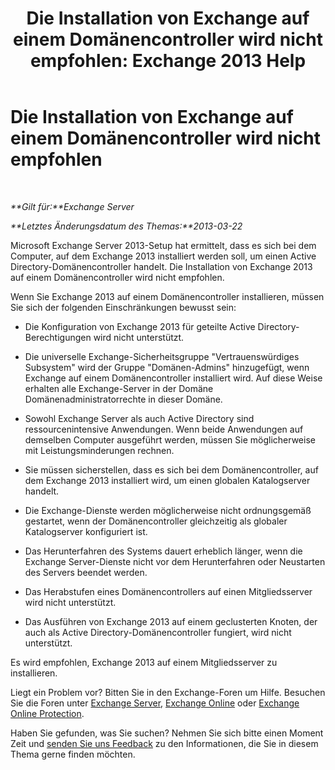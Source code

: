 ﻿---
title: 'Die Installation von Exchange auf einem Domänencontroller wird nicht empfohlen: Exchange 2013 Help'
TOCTitle: Die Installation von Exchange auf einem Domänencontroller wird nicht empfohlen
ms:assetid: 48922de2-a68c-4092-96a5-d38c8e5f49f5
ms:mtpsurl: https://technet.microsoft.com/de-de/library/ms.exch.setupreadiness.warninginstallexchangerolesondomaincontroller(v=EXCHG.150)
ms:contentKeyID: 50475541
ms.date: 04/24/2018
mtps_version: v=EXCHG.150
ms.translationtype: HT
---

# Die Installation von Exchange auf einem Domänencontroller wird nicht empfohlen

 

_**Gilt für:**Exchange Server_

_**Letztes Änderungsdatum des Themas:**2013-03-22_

Microsoft Exchange Server 2013-Setup hat ermittelt, dass es sich bei dem Computer, auf dem Exchange 2013 installiert werden soll, um einen Active Directory-Domänencontroller handelt. Die Installation von Exchange 2013 auf einem Domänencontroller wird nicht empfohlen.

Wenn Sie Exchange 2013 auf einem Domänencontroller installieren, müssen Sie sich der folgenden Einschränkungen bewusst sein:

  - Die Konfiguration von Exchange 2013 für geteilte Active Directory-Berechtigungen wird nicht unterstützt.

  - Die universelle Exchange-Sicherheitsgruppe "Vertrauenswürdiges Subsystem" wird der Gruppe "Domänen-Admins" hinzugefügt, wenn Exchange auf einem Domänencontroller installiert wird. Auf diese Weise erhalten alle Exchange-Server in der Domäne Domänenadministratorrechte in dieser Domäne.

  - Sowohl Exchange Server als auch Active Directory sind ressourcenintensive Anwendungen. Wenn beide Anwendungen auf demselben Computer ausgeführt werden, müssen Sie möglicherweise mit Leistungsminderungen rechnen.

  - Sie müssen sicherstellen, dass es sich bei dem Domänencontroller, auf dem Exchange 2013 installiert wird, um einen globalen Katalogserver handelt.

  - Die Exchange-Dienste werden möglicherweise nicht ordnungsgemäß gestartet, wenn der Domänencontroller gleichzeitig als globaler Katalogserver konfiguriert ist.

  - Das Herunterfahren des Systems dauert erheblich länger, wenn die Exchange Server-Dienste nicht vor dem Herunterfahren oder Neustarten des Servers beendet werden.

  - Das Herabstufen eines Domänencontrollers auf einen Mitgliedsserver wird nicht unterstützt.

  - Das Ausführen von Exchange 2013 auf einem geclusterten Knoten, der auch als Active Directory-Domänencontroller fungiert, wird nicht unterstützt.

Es wird empfohlen, Exchange 2013 auf einem Mitgliedsserver zu installieren.

Liegt ein Problem vor? Bitten Sie in den Exchange-Foren um Hilfe. Besuchen Sie die Foren unter [Exchange Server](https://go.microsoft.com/fwlink/p/?linkid=60612), [Exchange Online](https://go.microsoft.com/fwlink/p/?linkid=267542) oder [Exchange Online Protection](https://go.microsoft.com/fwlink/p/?linkid=285351).

Haben Sie gefunden, was Sie suchen? Nehmen Sie sich bitte einen Moment Zeit und [senden Sie uns Feedback](mailto:exsetuphelpfeedback@microsoft.com?subject=exchange%202013%20setup%20help%20feedbac) zu den Informationen, die Sie in diesem Thema gerne finden möchten.

